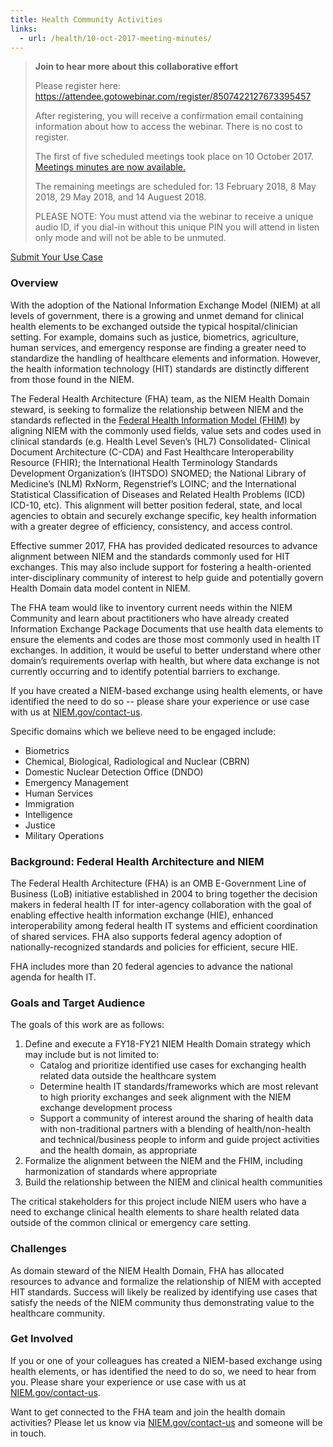 ```yaml
---
title: Health Community Activities
links:
  - url: /health/10-oct-2017-meeting-minutes/
---
```

>**Join to hear more about this collaborative effort**
>
>Please register here: <a href="https://attendee.gotowebinar.com/register/8507422127673395457">https://attendee.gotowebinar.com/register/8507422127673395457</a>
>
>After registering, you will receive a confirmation email containing information about how to access the webinar. There is no cost to register.
>
>The first of five scheduled meetings took place on 10 October 2017. [Meetings minutes are now available.](http://niem.github.io/health/10-oct-2017-meeting-minutes/)
>
>The remaining meetings are scheduled for: 13 February 2018, 8 May 2018, 29 May 2018, and 14 Auguest 2018.
>
>PLEASE NOTE: You must attend via the webinar to receive a unique audio ID, if you dial-in without this unique PIN you will attend in listen only mode and will not be able to be unmuted.

<a href="https://www.niem.gov/contact-us" class="btn btn-primary" target="_blank">Submit Your Use Case</a>

### Overview
With the adoption of the National Information Exchange Model (NIEM) at all levels of government, there is a growing and unmet demand for clinical health elements to be exchanged outside the typical hospital/clinician setting. For example, domains such as justice, biometrics, agriculture, human services, and emergency response are finding a greater need to standardize the handling of healthcare elements and information. However, the health information technology (HIT) standards are distinctly different from those found in the NIEM. 

The Federal Health Architecture (FHA) team, as the NIEM Health Domain steward, is seeking to formalize the relationship between NIEM and the standards reflected in the <a href="http://fhims.org/"> Federal Health Information Model (FHIM)</a> by aligning NIEM with the commonly used fields, value sets and codes used in clinical standards (e.g. Health Level Seven’s (HL7) Consolidated- Clinical Document Architecture (C-CDA) and Fast Healthcare Interoperability Resource (FHIR); the International Health Terminology Standards Development Organization’s (IHTSDO) SNOMED; the National Library of Medicine’s (NLM) RxNorm, Regenstrief’s LOINC; and the International Statistical Classification of Diseases and Related Health Problems (ICD) ICD-10, etc). This alignment will better position federal, state, and local agencies to obtain and securely exchange specific, key health information with a greater degree of efficiency, consistency, and access control.

Effective summer 2017, FHA has provided dedicated resources to advance alignment between NIEM and the standards commonly used for HIT exchanges. This may also include support for fostering a health-oriented inter-disciplinary community of interest to help guide and potentially govern Health Domain data model content in NIEM.

The FHA team would like to inventory current needs within the NIEM Community and learn about practitioners who have already created Information Exchange Package Documents that use health data elements to ensure the elements and codes are those most commonly used in health IT exchanges.  In addition, it would be useful to better understand where other domain’s requirements overlap with health, but where data exchange is not currently occurring and to identify potential barriers to exchange. 

If you have created a NIEM-based exchange using health elements, or have identified the need to do so -- please share your experience or use case with us at <a href="https://www.niem.gov/contact-us">NIEM.gov/contact-us</a>. 

Specific domains which we believe need to be engaged include:
* Biometrics
* Chemical, Biological, Radiological and Nuclear (CBRN)
* Domestic Nuclear Detection Office (DNDO)
* Emergency Management
* Human Services
* Immigration
*  Intelligence
* Justice
* Military Operations

### Background: Federal Health Architecture and NIEM
The Federal Health Architecture (FHA) is an OMB E-Government Line of Business (LoB) initiative established in 2004 to bring together the decision makers in federal health IT for inter-agency collaboration with the goal of enabling effective health information exchange (HIE), enhanced interoperability among federal health IT systems and efficient coordination of shared services. FHA also supports federal agency adoption of nationally-recognized standards and policies for efficient, secure HIE.

FHA includes more than 20 federal agencies to advance the national agenda for health IT.

### Goals and Target Audience
The goals of this work are as follows:
1. Define and execute a FY18-FY21 NIEM Health Domain strategy which may include but is not limited to:
   * Catalog and prioritize identified use cases for exchanging health related data outside the healthcare system
   * Determine health IT standards/frameworks which are most relevant to high priority exchanges and seek alignment with the NIEM exchange development process
    * Support a community of interest around the sharing of health data with non-traditional partners with a blending of health/non-health and technical/business people to inform and guide project activities and the health domain, as appropriate
1. Formalize the alignment between the NIEM and the FHIM, including harmonization of standards where appropriate
1. Build the relationship between the NIEM and clinical health communities

The critical stakeholders for this project include NIEM users who have a need to exchange clinical health elements to share health related data outside of the common clinical or emergency care setting.

### Challenges
As domain steward of the NIEM Health Domain, FHA has allocated resources to advance and formalize the relationship of NIEM with accepted HIT standards. Success will likely be realized by identifying use cases that satisfy the needs of the NIEM community thus demonstrating value to the healthcare community.

### Get Involved
If you or one of your colleagues has created a NIEM-based exchange using health elements, or has identified the need to do so, we need to hear from you. Please share your experience or use case with us at <a href="https://www.niem.gov/contact-us"> NIEM.gov/contact-us</a>. 

Want to get connected to the FHA team and join the health domain activities?  Please let us know via <a href="https://www.niem.gov/contact-us"> NIEM.gov/contact-us</a> and someone will be in touch.
